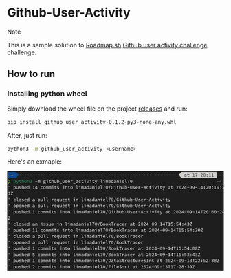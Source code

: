 # Github-User-Activity

> [!NOTE]
> This is a sample solution to [Roadmap.sh](roadmap.sh) [Github user activity challenge](https://roadmap.sh/projects/github-user-activity) challenge.

## How to run

### Installing python wheel

Simply download the wheel file on the project [releases](https://github.com/limadaniel70/Github-User-Activity/releases/) and run:

```bash
pip install github_user_activity-0.1.2-py3-none-any.whl
```

After, just run:

```bash
python3 -m github_user_activity <username>
```

Here's an exmaple:

![image](img/gua-pic.png)
